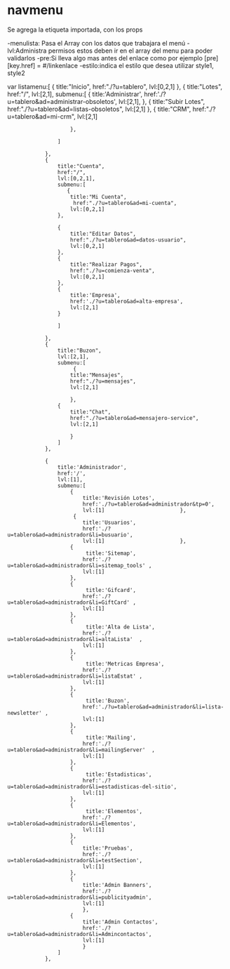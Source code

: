 # navmenu
Se agrega la etiqueta importada, con los props 

-menulista: Pasa el Array con los datos que trabajara el menú
-lvl:Administra permisos estos deben ir en el array del menu para poder validarlos
-pre:Si lleva algo mas antes del enlace como por ejemplo [pre][key.href] = #/linkenlace
-estilo:indica el estilo que desea utilizar  style1, style2 



<navmenu  :menulista="listamenu" :lvl="permisos" ></navmenu>


 var listamenu:[
                {
                    title:"Inicio",
                    href:"./?u=tablero",
                    lvl:[0,2,1]
                },
                {
                    title:"Lotes",
                    href:"/",
                    lvl:[2,1],
                    submenu:[
                    {
                        title:'Administrar',
                        href:'./?u=tablero&ad=administrar-obsoletos',
                        lvl:[2,1],
                    },
                    {
                        title:"Subir Lotes",
                        href:"./?u=tablero&ad=listas-obsoletos",
                        lvl:[2,1]
                    },
                    {
                        title:"CRM",
                        href:"./?u=tablero&ad=mi-crm",
                        lvl:[2,1]
                        
                        },
                    
                    ]

                },
                {
                    title:"Cuenta",
                    href:"/",
                    lvl:[0,2,1],
                    submenu:[
                       {
                        title:"Mi Cuenta",
                         href:"./?u=tablero&ad=mi-cuenta",
                        lvl:[0,2,1]
                    },      
                        
                    {
                        title:"Editar Datos",
                        href:"./?u=tablero&ad=datos-usuario",
                        lvl:[0,2,1]
                    },
                    {
                        title:"Realizar Pagos",
                        href:"./?u=comienza-venta",
                        lvl:[0,2,1]
                    },  
                    {
                        title:'Empresa',
                        href:'./?u=tablero&ad=alta-empresa',
                        lvl:[2,1]
                    }
                   
                    ]
                    
                },
                {
                    title:"Buzon",
                    lvl:[2,1],
                    submenu:[
                         {
                        title:"Mensajes",
                        href:"./?u=mensajes",
                        lvl:[2,1]
                        
                        },
                    {
                        title:"Chat",
                        href:"./?u=tablero&ad=mensajero-service",
                        lvl:[2,1]
                        
                        }
                    ]
                },
                
                {
                    title:'Administrador',
                    href:'/',
                    lvl:[1],
                    submenu:[
                        {
                            title:'Revisión Lotes',
                            href:'./?u=tablero&ad=administrador&tp=0',
                            lvl:[1]                        },
                         {
                            title:'Usuarios',
                            href:'./?u=tablero&ad=administrador&li=busuario',
                            lvl:[1]                        },
                        {
                             title:'Sitemap',
                            href:'./?u=tablero&ad=administrador&li=sitemap_tools' ,
                            lvl:[1]  
                        },
                        {
                             title:'Gifcard',
                            href:'./?u=tablero&ad=administrador&li=GiftCard' ,
                            lvl:[1]  
                        },
                        {
                             title:'Alta de Lista',
                            href:'./?u=tablero&ad=administrador&li=altaLista'  ,
                            lvl:[1] 
                        },
                        {
                             title:'Metricas Empresa',
                            href:'./?u=tablero&ad=administrador&li=listaEstat' ,
                            lvl:[1]  
                        },
                        {
                             title:'Buzon',
                            href:'./?u=tablero&ad=administrador&li=lista-newsletter' ,
                            lvl:[1]  
                        },
                        {
                             title:'Mailing',
                            href:'./?u=tablero&ad=administrador&li=mailingServer'  ,
                            lvl:[1] 
                        },
                        {
                             title:'Estadisticas',
                            href:'./?u=tablero&ad=administrador&li=estadisticas-del-sitio',
                            lvl:[1]
                        },
                        {
                             title:'Elementos',
                            href:'./?u=tablero&ad=administrador&li=Elementos',
                            lvl:[1]
                        },
                        {
                            title:'Pruebas',
                            href:'./?u=tablero&ad=administrador&li=testSection',
                            lvl:[1]
                        },
                        {
                            title:'Admin Banners',
                            href:'./?u=tablero&ad=administrador&li=publicityadmin',
                            lvl:[1]                        
                            },
                        {
                            title:'Admin Contactos',
                            href:'./?u=tablero&ad=administrador&li=Admincontactos',
                            lvl:[1]                        
                            }
                    ]
                },
